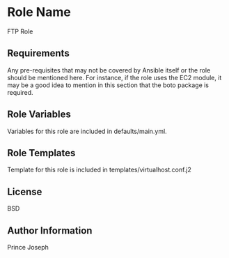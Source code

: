 Role Name
=========

FTP Role

Requirements
------------

Any pre-requisites that may not be covered by Ansible itself or the role should be mentioned here. For instance, if the role uses the EC2 module, it may be a good idea to mention in this section that the boto package is required.

Role Variables
--------------

Variables for this role are included in defaults/main.yml.

Role Templates
--------------

Template for this role is included in templates/virtualhost.conf.j2 


License
-------

BSD

Author Information
------------------

Prince Joseph
